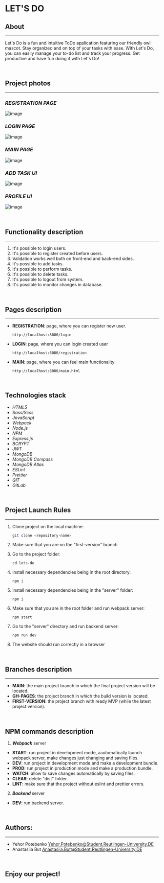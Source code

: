 # LET'S DO

## About

---

Let's Do is a fun and intuitive ToDo application featuring our friendly owl mascot. Stay organized and on top of your tasks with ease. With Let's Do, you can easily manage your to-do list and track your progress. Get productive and have fun doing it with Let's Do!

<br />

## Project photos

---

### **_REGISTRATION PAGE_**

![image](./docs/registration.png)

### **_LOGIN PAGE_**

![image](./docs/login.png)

### **_MAIN PAGE_**

![image](./docs/main.png)

### **_ADD TASK UI_**

![image](./docs/add-task.png)

### **_PROFILE UI_**

![image](./docs/profile.png)

<br />

## Functionality description

---

1. It's possible to login users.
2. It's possible to register created before users.
3. Validation works well both on front-end and back-end sides.
4. It's possible to add tasks.
5. It's possible to perform tasks.
6. It's possible to delete tasks.
7. It's possible to logout from system.
8. It's possible to monitor changes in database.

<br />

## Pages description

---

- **REGISTRATION**: page, where you can register new user.
  ```console
  http://localhost:8080/login
  ```
- **LOGIN**: page, where you can login created user
  ```console
  http://localhost:8080/registration
  ```
- **MAIN**: page, where you can feel main functionality
  ```console
  http://localhost:8080/main.html
  ```

<br />

## Technologies stack

- _HTML5_
- _Sass/Scss_
- _JavaScript_
- _Webpack_
- _Node.js_
- _NPM_
- _Express.js_
- _BCRYPT_
- _JWT_
- _MongoDB_
- _MongoDB Compass_
- _MongoDB Atlas_
- _ESLint_
- _Prettier_
- _GIT_
- _GitLab_

<br />

## Project Launch Rules

---

1. Clone project on the local machine:

   ```bash
   git clone <repository-name>
   ```

2. Make sure that you are on the "first-version" branch

3. Go to the project folder:

   ```console
   cd lets-do
   ```

4. Install necessary dependencies being in the root directory:

   ```console
   npm i
   ```

5. Install necessary dependencies being in the "server" folder:

   ```console
   npm i
   ```

6. Make sure that you are in the root folder and run webpack server:

   ```console
   npm start
   ```

7. Go to the "server" directory and run backend server:

   ```console
   npm run dev
   ```

8. The website should run correctly in a browser

<br />

## Branches description

---

- **MAIN**: the main project branch in which the final project version will be located.
- **GH-PAGES**: the project branch in which the build version is located.
- **FIRST-VERSION**: the project branch with ready MVP (while the latest project version).

<br />

## NPM commands description

1. **_Webpack_** server

- **START**: run project in development mode, aautomatically launch webpack server, make changes just changing and saving files.
- **DEV**: run project in development mode and make a development bundle.
- **PROD**: run project in production mode and make a production bundle.
- **WATCH**: allow to save changes automatically by saving files.
- **CLEAR**: delete "dist" folder.
- **LINT**: make sure that the project without eslint and prettier errors.

2. **_Backend_** server

- **DEV**: run backend server.

<br />

## Authors:

---

- Yehor Potebenko <Yehor.Potebenko@Student.Reutlingen-University.DE>
- Anastasiia But <Anastasiia.But@Student.Reutlingen-University.DE>

<br />

## Enjoy our project!
